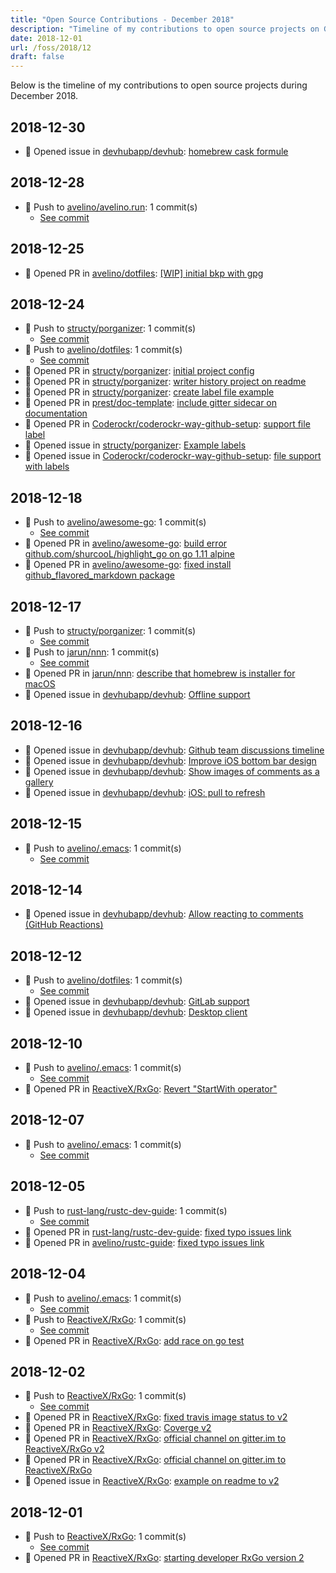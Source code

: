 ```yaml
---
title: "Open Source Contributions - December 2018"
description: "Timeline of my contributions to open source projects on GitHub during December 2018."
date: 2018-12-01
url: /foss/2018/12
draft: false
---
```


Below is the timeline of my contributions to open source projects during December 2018.

## 2018-12-30

- 🐛 Opened issue in [devhubapp/devhub](https://github.com/devhubapp/devhub): [homebrew cask formule](https://github.com/devhubapp/devhub/issues/78)

## 2018-12-28

- 🔨 Push to [avelino/avelino.run](https://github.com/avelino/avelino.run): 1 commit(s)
  - [See commit](https://github.com/avelino/avelino.run/commits/main/?author=avelino&since=2018-12-28&until=2018-12-28)

## 2018-12-25

- 🔀 Opened PR in [avelino/dotfiles](https://github.com/avelino/dotfiles): [[WIP] initial bkp with gpg](https://github.com/avelino/dotfiles/pull/1)

## 2018-12-24

- 🔨 Push to [structy/porganizer](https://github.com/structy/porganizer): 1 commit(s)
  - [See commit](https://github.com/structy/porganizer/commits/main/?author=avelino&since=2018-12-24&until=2018-12-24)
- 🔨 Push to [avelino/dotfiles](https://github.com/avelino/dotfiles): 1 commit(s)
  - [See commit](https://github.com/avelino/dotfiles/commits/main/?author=avelino&since=2018-12-24&until=2018-12-24)
- 🔀 Opened PR in [structy/porganizer](https://github.com/structy/porganizer): [initial project config](https://github.com/structy/porganizer/pull/3)
- 🔀 Opened PR in [structy/porganizer](https://github.com/structy/porganizer): [writer history project on readme](https://github.com/structy/porganizer/pull/2)
- 🔀 Opened PR in [structy/porganizer](https://github.com/structy/porganizer): [create label file example](https://github.com/structy/porganizer/pull/1)
- 🔀 Opened PR in [prest/doc-template](https://github.com/prest/doc-template): [include gitter sidecar on documentation](https://github.com/prest/doc-template/pull/27)
- 🔀 Opened PR in [Coderockr/coderockr-way-github-setup](https://github.com/Coderockr/coderockr-way-github-setup): [support file label](https://github.com/Coderockr/coderockr-way-github-setup/pull/8)
- 🐛 Opened issue in [structy/porganizer](https://github.com/structy/porganizer): [Example labels](https://github.com/structy/porganizer/issues/4)
- 🐛 Opened issue in [Coderockr/coderockr-way-github-setup](https://github.com/Coderockr/coderockr-way-github-setup): [file support with labels](https://github.com/Coderockr/coderockr-way-github-setup/issues/7)

## 2018-12-18

- 🔨 Push to [avelino/awesome-go](https://github.com/avelino/awesome-go): 1 commit(s)
  - [See commit](https://github.com/avelino/awesome-go/commits/main/?author=avelino&since=2018-12-18&until=2018-12-18)
- 🔀 Opened PR in [avelino/awesome-go](https://github.com/avelino/awesome-go): [build error github.com/shurcooL/highlight_go on go 1.11 alpine](https://github.com/avelino/awesome-go/pull/2291)
- 🔀 Opened PR in [avelino/awesome-go](https://github.com/avelino/awesome-go): [fixed install github_flavored_markdown package](https://github.com/avelino/awesome-go/pull/2290)

## 2018-12-17

- 🔨 Push to [structy/porganizer](https://github.com/structy/porganizer): 1 commit(s)
  - [See commit](https://github.com/structy/porganizer/commits/main/?author=avelino&since=2018-12-17&until=2018-12-17)
- 🔨 Push to [jarun/nnn](https://github.com/jarun/nnn): 1 commit(s)
  - [See commit](https://github.com/jarun/nnn/commits/main/?author=avelino&since=2018-12-17&until=2018-12-17)
- 🔀 Opened PR in [jarun/nnn](https://github.com/jarun/nnn): [describe that homebrew is installer for macOS](https://github.com/jarun/nnn/pull/169)
- 🐛 Opened issue in [devhubapp/devhub](https://github.com/devhubapp/devhub): [Offline support](https://github.com/devhubapp/devhub/issues/46)

## 2018-12-16

- 🐛 Opened issue in [devhubapp/devhub](https://github.com/devhubapp/devhub): [Github team discussions timeline ](https://github.com/devhubapp/devhub/issues/40)
- 🐛 Opened issue in [devhubapp/devhub](https://github.com/devhubapp/devhub): [Improve iOS bottom bar design](https://github.com/devhubapp/devhub/issues/39)
- 🐛 Opened issue in [devhubapp/devhub](https://github.com/devhubapp/devhub): [Show images of comments as a gallery](https://github.com/devhubapp/devhub/issues/38)
- 🐛 Opened issue in [devhubapp/devhub](https://github.com/devhubapp/devhub): [iOS: pull to refresh](https://github.com/devhubapp/devhub/issues/37)

## 2018-12-15

- 🔨 Push to [avelino/.emacs](https://github.com/avelino/.emacs): 1 commit(s)
  - [See commit](https://github.com/avelino/.emacs/commits/main/?author=avelino&since=2018-12-15&until=2018-12-15)

## 2018-12-14

- 🐛 Opened issue in [devhubapp/devhub](https://github.com/devhubapp/devhub): [Allow reacting to comments (GitHub Reactions)](https://github.com/devhubapp/devhub/issues/30)

## 2018-12-12

- 🔨 Push to [avelino/dotfiles](https://github.com/avelino/dotfiles): 1 commit(s)
  - [See commit](https://github.com/avelino/dotfiles/commits/main/?author=avelino&since=2018-12-12&until=2018-12-12)
- 🐛 Opened issue in [devhubapp/devhub](https://github.com/devhubapp/devhub): [GitLab support](https://github.com/devhubapp/devhub/issues/5)
- 🐛 Opened issue in [devhubapp/devhub](https://github.com/devhubapp/devhub): [Desktop client](https://github.com/devhubapp/devhub/issues/2)

## 2018-12-10

- 🔨 Push to [avelino/.emacs](https://github.com/avelino/.emacs): 1 commit(s)
  - [See commit](https://github.com/avelino/.emacs/commits/main/?author=avelino&since=2018-12-10&until=2018-12-10)
- 🔀 Opened PR in [ReactiveX/RxGo](https://github.com/ReactiveX/RxGo): [Revert "StartWith operator"](https://github.com/ReactiveX/RxGo/pull/160)

## 2018-12-07

- 🔨 Push to [avelino/.emacs](https://github.com/avelino/.emacs): 1 commit(s)
  - [See commit](https://github.com/avelino/.emacs/commits/main/?author=avelino&since=2018-12-07&until=2018-12-07)

## 2018-12-05

- 🔨 Push to [rust-lang/rustc-dev-guide](https://github.com/rust-lang/rustc-dev-guide): 1 commit(s)
  - [See commit](https://github.com/rust-lang/rustc-dev-guide/commits/main/?author=avelino&since=2018-12-05&until=2018-12-05)
- 🔀 Opened PR in [rust-lang/rustc-dev-guide](https://github.com/rust-lang/rustc-dev-guide): [fixed typo issues link](https://github.com/rust-lang/rustc-dev-guide/pull/251)
- 🔀 Opened PR in [avelino/rustc-guide](https://github.com/avelino/rustc-guide): [fixed typo issues link](https://github.com/avelino/rustc-guide/pull/1)

## 2018-12-04

- 🔨 Push to [avelino/.emacs](https://github.com/avelino/.emacs): 1 commit(s)
  - [See commit](https://github.com/avelino/.emacs/commits/main/?author=avelino&since=2018-12-04&until=2018-12-04)
- 🔨 Push to [ReactiveX/RxGo](https://github.com/ReactiveX/RxGo): 1 commit(s)
  - [See commit](https://github.com/ReactiveX/RxGo/commits/main/?author=avelino&since=2018-12-04&until=2018-12-04)
- 🔀 Opened PR in [ReactiveX/RxGo](https://github.com/ReactiveX/RxGo): [add race on go test](https://github.com/ReactiveX/RxGo/pull/119)

## 2018-12-02

- 🔨 Push to [ReactiveX/RxGo](https://github.com/ReactiveX/RxGo): 1 commit(s)
  - [See commit](https://github.com/ReactiveX/RxGo/commits/main/?author=avelino&since=2018-12-02&until=2018-12-02)
- 🔀 Opened PR in [ReactiveX/RxGo](https://github.com/ReactiveX/RxGo): [fixed travis image status to v2](https://github.com/ReactiveX/RxGo/pull/116)
- 🔀 Opened PR in [ReactiveX/RxGo](https://github.com/ReactiveX/RxGo): [Coverge v2](https://github.com/ReactiveX/RxGo/pull/113)
- 🔀 Opened PR in [ReactiveX/RxGo](https://github.com/ReactiveX/RxGo): [official channel on gitter.im to ReactiveX/RxGo v2](https://github.com/ReactiveX/RxGo/pull/112)
- 🔀 Opened PR in [ReactiveX/RxGo](https://github.com/ReactiveX/RxGo): [official channel on gitter.im to ReactiveX/RxGo](https://github.com/ReactiveX/RxGo/pull/111)
- 🐛 Opened issue in [ReactiveX/RxGo](https://github.com/ReactiveX/RxGo): [example on readme to v2](https://github.com/ReactiveX/RxGo/issues/114)

## 2018-12-01

- 🔨 Push to [ReactiveX/RxGo](https://github.com/ReactiveX/RxGo): 1 commit(s)
  - [See commit](https://github.com/ReactiveX/RxGo/commits/main/?author=avelino&since=2018-12-01&until=2018-12-01)
- 🔀 Opened PR in [ReactiveX/RxGo](https://github.com/ReactiveX/RxGo): [starting developer RxGo version 2](https://github.com/ReactiveX/RxGo/pull/100)

